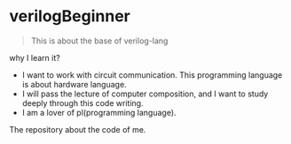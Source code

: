 # verilogBeginner

> This is about the base of verilog-lang

why I learn it?

- I want to work with circuit communication. This programming language is about hardware language.
- I will pass the lecture of computer composition, and I want to study deeply through this code writing.
- I am a lover of pl(programming language).

The repository about the code of me.
